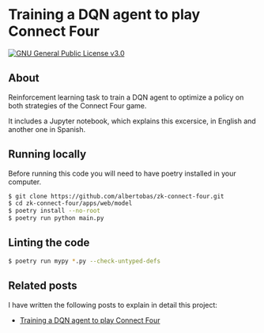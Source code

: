 # Training a DQN agent to play Connect Four

[![GNU General Public License v3.0](https://img.shields.io/badge/License-GNU_General_Public_License_v3.0-yellow.svg)](https://github.com/albertobas/zk-connect-four/blob/main/LICENSE)

## About

Reinforcement learning task to train a DQN agent to optimize a policy on both strategies of the Connect Four game.

It includes a Jupyter notebook, which explains this excersice, in English and another one in Spanish.

## Running locally

Before running this code you will need to have poetry installed in your computer.

```bash
$ git clone https://github.com/albertobas/zk-connect-four.git
$ cd zk-connect-four/apps/web/model
$ poetry install --no-root
$ poetry run python main.py
```

## Linting the code

```bash
$ poetry run mypy *.py --check-untyped-defs
```

## Related posts

I have written the following posts to explain in detail this project:

- [Training a DQN agent to play Connect Four](https://www.albertobas.com/blog/training-dqn-agent-to-play-connect-four 'Training a DQN agent to play Connect Four - Alberto Bas')
